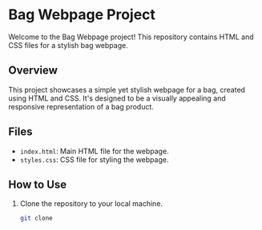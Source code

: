# Bag Webpage Project

Welcome to the Bag Webpage project! This repository contains HTML and CSS files for a stylish bag webpage.

## Overview
This project showcases a simple yet stylish webpage for a bag, created using HTML and CSS. It's designed to be a visually appealing and responsive representation of a bag product.

## Files
- `index.html`: Main HTML file for the webpage.
- `styles.css`: CSS file for styling the webpage.

## How to Use
1. Clone the repository to your local machine.
   ```bash
   git clone
